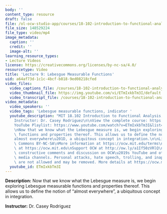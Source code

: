 ```yaml
---
body: ''
content_type: resource
draft: false
file: /ol-ocw-studio-app/courses/18-102-introduction-to-functional-analysis-spring-2021/18102-sp21-lecture-9_360p_16_9.mp4
file_size: 148529224
file_type: video/mp4
image_metadata:
  caption: ''
  credit: ''
  image-alt: ''
learning_resource_types:
- Lecture Videos
license: https://creativecommons.org/licenses/by-nc-sa/4.0/
resourcetype: Video
title: 'Lecture 9: Lebesgue Measurable Functions'
uid: a64af73d-1c1c-4bcf-b818-9ed08218cfed
video_files:
  video_captions_file: /courses/18-102-introduction-to-functional-analysis-spring-2021/1GlnjxV9HMvoVYDPvr1r66cs-ULjGaG7C_transcript.webvtt
  video_thumbnail_file: https://img.youtube.com/vi/ETmIxkbTm3I/default.jpg
  video_transcript_file: /courses/18-102-introduction-to-functional-analysis-spring-2021/1GlnjxV9HMvoVYDPvr1r66cs-ULjGaG7C_transcript.pdf
video_metadata:
  video_speakers: ''
  video_tags: 'Lebesgue measurable functions, indicator '
  youtube_description: "MIT 18.102 Introduction to Functional Analysis, Spring 2021\n\
    Instructor: Dr. Casey Rodriguez\n\nView the complete course: https://ocw.mit.edu/courses/18-102-introduction-to-functional-analysis-spring-2021/\n\
    YouTube Playlist: https://www.youtube.com/watch?v=ETmIxkbTm3I&list=PLUl4u3cNGP63micsJp_--fRAjZXPrQzW_&index=9\n\
    \nNow that we know what the Lebesgue measure is, we begin exploring Lebesgue measurable\
    \ functions and properties thereof. This allows us to define the notion of \u201C\
    almost everywhere\u201D, a ubiquitous concept in integration.\n\nLicense: Creative\
    \ Commons BY-NC-SA\nMore information at https://ocw.mit.edu/terms\nMore courses\
    \ at https://ocw.mit.edu\nSupport OCW at http://ow.ly/a1If50zVRlQ\n\nWe encourage\
    \ constructive comments and discussion on OCW\u2019s YouTube and other social\
    \ media channels. Personal attacks, hate speech, trolling, and inappropriate comments\
    \ are not allowed and may be removed. More details at https://ocw.mit.edu/comments."
  youtube_id: ETmIxkbTm3I
---
```

**Description:** Now that we know what the Lebesgue measure is, we begin exploring Lebesgue measurable functions and properties thereof. This allows us to define the notion of “almost everywhere”, a ubiquitous concept in integration.

**Instructor:** Dr. Casey Rodriguez